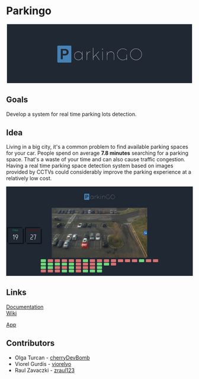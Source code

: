 # Parkingo
<p align="center"><img src="./images/logo.jpg" width="500"></p>  

## Goals
Develop a system for real time parking lots detection.

## Idea
Living in a big city, it's a common problem to find available parking spaces for your car. People spend on average **7.8 minutes** searching for a parking space. That's a waste of your time and can also cause traffic congestion. Having a real time parking space detection system based on images provided by CCTVs could considerably improve the parking experience at a relatively low cost.

![](./images/screenshot.jpg)

## Links
[Documentation](./Documentation.pdf)  
[Wiki](./wiki.md)

[App](./App/README.md)

## Contributors
* Olga Turcan - [cherryDevBomb](https://github.com/cherryDevBomb)
* Viorel Gurdis - [viorelyo](https://github.com/viorelyo)
* Raul Zavaczki - [zraul123](https://github.com/zraul123)
